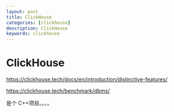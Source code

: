 ```yaml
---
layout: post
title: ClickHouse
categories: [clickhouse]
description: ClickHouse
keywords: clickhouse
---
```


# ClickHouse



https://clickhouse.tech/docs/en/introduction/distinctive-features/

https://clickhouse.tech/benchmark/dbms/



是个 C++项目。。。。





